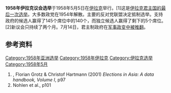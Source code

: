**1958年伊拉克议会选举**于1958年5月5日在[伊拉克](../Page/伊拉克.md "wikilink")举行。\[1\]这是[伊拉克君主国的最后一次选举](https://zh.wikipedia.org/wiki/伊拉克王国 "wikilink")。大多数政党在1954年解散。主要的反对党联盟决定抵制选举。支持政府的候选人赢得了145个席位中的140个，而独立候选人赢得了剩下的5个席位。\[2\]新议会只持续了两个月。7月14日，君主制政府在[军事政变中被推翻](../Page/1958年伊拉克革命.md "wikilink")。

## 参考资料

[Category:1958年亚洲选举](https://zh.wikipedia.org/wiki/Category:1958年亚洲选举 "wikilink") [Category:1958年伊拉克](https://zh.wikipedia.org/wiki/Category:1958年伊拉克 "wikilink") [Category:伊拉克选举](https://zh.wikipedia.org/wiki/Category:伊拉克选举 "wikilink") [Category:1958年5月](https://zh.wikipedia.org/wiki/Category:1958年5月 "wikilink")

1.  , Florian Grotz & Christof Hartmann (2001) *Elections in Asia: A data handbook, Volume I*, p97
2.  Nohlen et al., p101